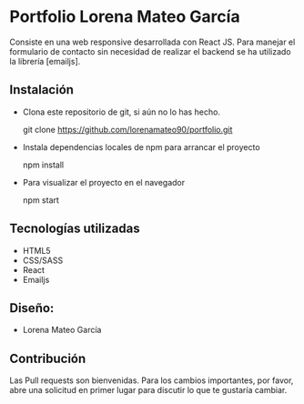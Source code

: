 

# Portfolio Lorena Mateo García

Consiste en una web responsive desarrollada con React JS. 
Para manejar el formulario de contacto sin necesidad de realizar el backend se ha utilizado la librería [emailjs].


## Instalación

+ Clona este repositorio de git, si aún no lo has hecho.

  git clone https://github.com/lorenamateo90/portfolio.git

+ Instala dependencias locales de npm para arrancar el proyecto

  npm install

+ Para visualizar el proyecto en el navegador 
  
  npm start

## Tecnologías utilizadas 

+ HTML5
+ CSS/SASS
+ React
+ Emailjs

## Diseño:

+ Lorena Mateo García

## Contribución
Las Pull requests son bienvenidas. Para los cambios importantes, por favor, abre una solicitud en primer lugar para discutir lo que te gustaría cambiar.

